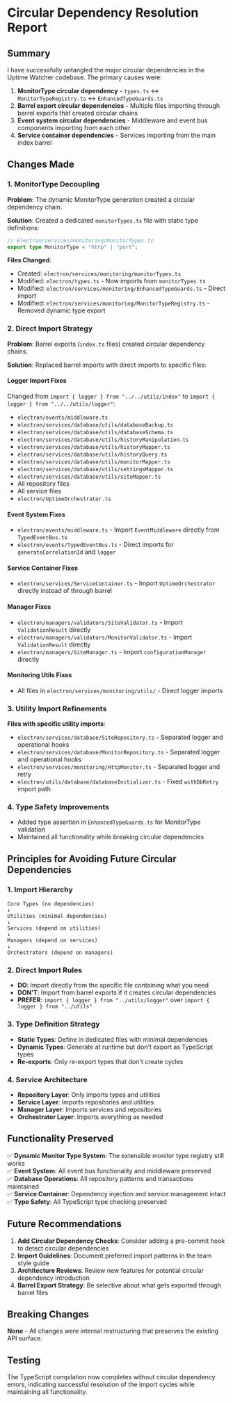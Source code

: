 # Circular Dependency Resolution Report
<!-- markdownlint-disable -->
## Summary

I have successfully untangled the major circular dependencies in the Uptime Watcher codebase. The primary causes were:

1. **MonitorType circular dependency** - `types.ts` ↔ `MonitorTypeRegistry.ts` ↔ `EnhancedTypeGuards.ts`
2. **Barrel export circular dependencies** - Multiple files importing through barrel exports that created circular chains
3. **Event system circular dependencies** - Middleware and event bus components importing from each other
4. **Service container dependencies** - Services importing from the main index barrel

## Changes Made

### 1. MonitorType Decoupling

**Problem**: The dynamic MonitorType generation created a circular dependency chain.

**Solution**: Created a dedicated `monitorTypes.ts` file with static type definitions:

```typescript
// electron/services/monitoring/monitorTypes.ts
export type MonitorType = "http" | "port";
```

**Files Changed**:
- Created: `electron/services/monitoring/monitorTypes.ts`
- Modified: `electron/types.ts` - Now imports from `monitorTypes.ts`
- Modified: `electron/services/monitoring/EnhancedTypeGuards.ts` - Direct import
- Modified: `electron/services/monitoring/MonitorTypeRegistry.ts` - Removed dynamic type export

### 2. Direct Import Strategy

**Problem**: Barrel exports (`index.ts` files) created circular dependency chains.

**Solution**: Replaced barrel imports with direct imports to specific files:

#### Logger Import Fixes
Changed from `import { logger } from "../../utils/index"` to `import { logger } from "../../utils/logger"`:

- `electron/events/middleware.ts`
- `electron/services/database/utils/databaseBackup.ts`
- `electron/services/database/utils/databaseSchema.ts`
- `electron/services/database/utils/historyManipulation.ts`
- `electron/services/database/utils/historyMapper.ts`
- `electron/services/database/utils/historyQuery.ts`
- `electron/services/database/utils/monitorMapper.ts`
- `electron/services/database/utils/settingsMapper.ts`
- `electron/services/database/utils/siteMapper.ts`
- All repository files
- All service files
- `electron/UptimeOrchestrator.ts`

#### Event System Fixes
- `electron/events/middleware.ts` - Import `EventMiddleware` directly from `TypedEventBus.ts`
- `electron/events/TypedEventBus.ts` - Direct imports for `generateCorrelationId` and `logger`

#### Service Container Fixes
- `electron/services/ServiceContainer.ts` - Import `UptimeOrchestrator` directly instead of through barrel

#### Manager Fixes
- `electron/managers/validators/SiteValidator.ts` - Import `ValidationResult` directly
- `electron/managers/validators/MonitorValidator.ts` - Import `ValidationResult` directly
- `electron/managers/SiteManager.ts` - Import `configurationManager` directly

#### Monitoring Utils Fixes
- All files in `electron/services/monitoring/utils/` - Direct logger imports

### 3. Utility Import Refinements

**Files with specific utility imports**:
- `electron/services/database/SiteRepository.ts` - Separated logger and operational hooks
- `electron/services/database/MonitorRepository.ts` - Separated logger and operational hooks
- `electron/services/monitoring/HttpMonitor.ts` - Separated logger and retry
- `electron/utils/database/databaseInitializer.ts` - Fixed `withDbRetry` import path

### 4. Type Safety Improvements

- Added type assertion in `EnhancedTypeGuards.ts` for MonitorType validation
- Maintained all functionality while breaking circular dependencies

## Principles for Avoiding Future Circular Dependencies

### 1. Import Hierarchy

```text
Core Types (no dependencies)
↓
Utilities (minimal dependencies)
↓
Services (depend on utilities)
↓
Managers (depend on services)
↓
Orchestrators (depend on managers)
```

### 2. Direct Import Rules

- **DO**: Import directly from the specific file containing what you need
- **DON'T**: Import from barrel exports if it creates circular dependencies
- **PREFER**: `import { logger } from "../utils/logger"` over `import { logger } from "../utils"`

### 3. Type Definition Strategy

- **Static Types**: Define in dedicated files with minimal dependencies
- **Dynamic Types**: Generate at runtime but don't export as TypeScript types
- **Re-exports**: Only re-export types that don't create cycles

### 4. Service Architecture

- **Repository Layer**: Only imports types and utilities
- **Service Layer**: Imports repositories and utilities
- **Manager Layer**: Imports services and repositories
- **Orchestrator Layer**: Imports everything as needed

## Functionality Preserved

✅ **Dynamic Monitor Type System**: The extensible monitor type registry still works  
✅ **Event System**: All event bus functionality and middleware preserved  
✅ **Database Operations**: All repository patterns and transactions maintained  
✅ **Service Container**: Dependency injection and service management intact  
✅ **Type Safety**: All TypeScript type checking preserved  

## Future Recommendations

1. **Add Circular Dependency Checks**: Consider adding a pre-commit hook to detect circular dependencies
2. **Import Guidelines**: Document preferred import patterns in the team style guide
3. **Architecture Reviews**: Review new features for potential circular dependency introduction
4. **Barrel Export Strategy**: Be selective about what gets exported through barrel files

## Breaking Changes

**None** - All changes were internal restructuring that preserves the existing API surface.

## Testing

The TypeScript compilation now completes without circular dependency errors, indicating successful resolution of the import cycles while maintaining all functionality.
